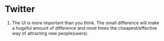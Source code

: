 # Twitter

1. The UI is more important than you think. The small difference will make a hugeful amount of difference and most times the cheapest/effective way of attracting new people(users).
